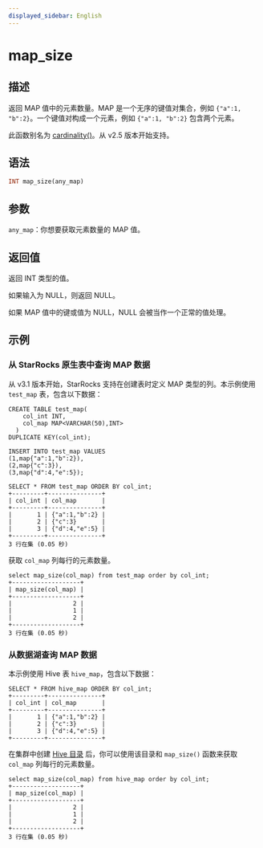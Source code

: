 ```yaml
---
displayed_sidebar: English
---
```


# map_size

## 描述

返回 MAP 值中的元素数量。MAP 是一个无序的键值对集合，例如 `{"a":1, "b":2}`。一个键值对构成一个元素，例如 `{"a":1, "b":2}` 包含两个元素。

此函数别名为 [cardinality()](cardinality.md)。从 v2.5 版本开始支持。

## 语法

```Haskell
INT map_size(any_map)
```

## 参数

`any_map`：你想要获取元素数量的 MAP 值。

## 返回值

返回 INT 类型的值。

如果输入为 NULL，则返回 NULL。

如果 MAP 值中的键或值为 NULL，NULL 会被当作一个正常的值处理。

## 示例

### 从 StarRocks 原生表中查询 MAP 数据

从 v3.1 版本开始，StarRocks 支持在创建表时定义 MAP 类型的列。本示例使用 `test_map` 表，包含以下数据：

```Plain
CREATE TABLE test_map(
    col_int INT,
    col_map MAP<VARCHAR(50),INT>
  )
DUPLICATE KEY(col_int);

INSERT INTO test_map VALUES
(1,map{"a":1,"b":2}),
(2,map{"c":3}),
(3,map{"d":4,"e":5});

SELECT * FROM test_map ORDER BY col_int;
+---------+---------------+
| col_int | col_map       |
+---------+---------------+
|       1 | {"a":1,"b":2} |
|       2 | {"c":3}       |
|       3 | {"d":4,"e":5} |
+---------+---------------+
3 行在集 (0.05 秒)
```

获取 `col_map` 列每行的元素数量。

```Plaintext
select map_size(col_map) from test_map order by col_int;
+-------------------+
| map_size(col_map) |
+-------------------+
|                 2 |
|                 1 |
|                 2 |
+-------------------+
3 行在集 (0.05 秒)
```

### 从数据湖查询 MAP 数据

本示例使用 Hive 表 `hive_map`，包含以下数据：

```Plaintext
SELECT * FROM hive_map ORDER BY col_int;
+---------+---------------+
| col_int | col_map       |
+---------+---------------+
|       1 | {"a":1,"b":2} |
|       2 | {"c":3}       |
|       3 | {"d":4,"e":5} |
+---------+---------------+
```

在集群中创建 [Hive 目录](../../../data_source/catalog/hive_catalog.md#create-a-hive-catalog) 后，你可以使用该目录和 `map_size()` 函数来获取 `col_map` 列每行的元素数量。

```Plaintext
select map_size(col_map) from hive_map order by col_int;
+-------------------+
| map_size(col_map) |
+-------------------+
|                 2 |
|                 1 |
|                 2 |
+-------------------+
3 行在集 (0.05 秒)
```